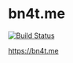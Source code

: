 # bn4t.me

[![Build Status](https://drone.bn4t.me/api/badges/bn4t/bn4t.me/status.svg?ref=/refs/heads/master)](https://drone.bn4t.me/bn4t/bn4t.me)

https://bn4t.me